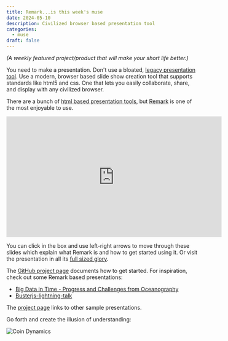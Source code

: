 ```yaml
---
title: Remark...is this week's muse
date: 2024-05-10
description: Civilized browser based presentation tool
categories:
  - muse
draft: false
---
```


_(A weekly featured project/product that will make your short life better.)_

You need to make a presentation. Don't use a bloated, [legacy presentation
tool](https://products.office.com/en-us/powerpoint). Use a modern, browser based slide show creation tool that supports
standards like html5 and css. One that lets you easily collaborate, share, and display with any civilized browser.

There are a bunch of [html based presentation tools](https://gist.github.com/vasilisvg/1611562), but
[Remark](https://github.com/gnab/remark) is one of the most enjoyable to use.

<iframe src="https://remarkjs.com/#1"  width="560" height="315" frameborder="0"></iframe>

You can click in the box and use left-right arrows to move through these slides which explain what Remark is and how to
get started using it. Or visit the presentation in all its [full sized glory](http://gnab.github.io/remark/#1).

The [GitHub project page](https://github.com/gnab/remark) documents how to get started. For inspiration, check out some
Remark based presentations:

- [Big Data in Time - Progress and Challenges from Oceanography](http://www.jmlilly.net/talks/bigdata16.html#1)
- [Busterjs-lightning-talk](http://torgeir.github.io/busterjs-lightning-talk/#1)

The [project page](https://github.com/gnab/remark) links to other sample presentations.

Go forth and create the illusion of understanding:

![Coin Dynamics](http://i.dailymail.co.uk/i/pix/2010/04/28/article-0-09562375000005DC-283_964x699.jpg)
